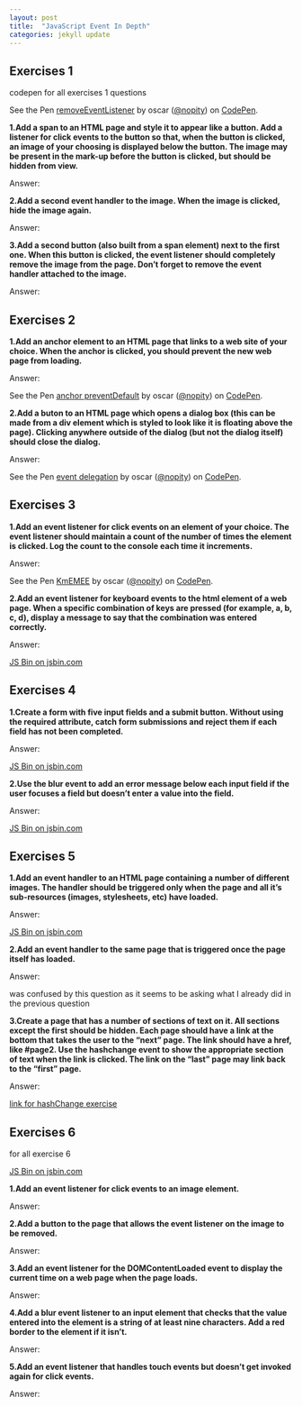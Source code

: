 ```yaml
---
layout: post
title:  "JavaScript Event In Depth"
categories: jekyll update
---
```


## **Exercises 1** <br>

codepen for all exercises 1 questions

<p data-height="445" data-theme-id="0" data-slug-hash="bWzYEL" data-default-tab="js,result" data-user="nopity" data-embed-version="2" data-pen-title="removeEventListener" class="codepen">See the Pen <a href="https://codepen.io/nopity/pen/bWzYEL/">removeEventListener</a> by oscar (<a href="https://codepen.io/nopity">@nopity</a>) on <a href="https://codepen.io">CodePen</a>.</p>
<script async src="https://production-assets.codepen.io/assets/embed/ei.js"></script>



**1.Add a span to an HTML page and style it to appear like a button. Add a listener for click events to the button so that, when the button is clicked, an image of your choosing is displayed below the button. The image may be present in the mark-up before the button is clicked, but should be hidden from view.**<br>

<span class="label label-warning">Answer:</span><br>


**2.Add a second event handler to the image. When the image is clicked, hide the image again.**<br>

<span class="label label-warning">Answer:</span><br>

**3.Add a second button (also built from a span element) next to the first one. When this button is clicked, the event listener should completely remove the image from the page. Don’t forget to remove the event handler attached to the image.**<br>

<span class="label label-warning">Answer:</span><br>


## **Exercises 2** <br>



**1.Add an anchor element to an HTML page that links to a web site of your choice. When the anchor is clicked, you should prevent the new web page from loading.**<br>

<span class="label label-warning">Answer:</span><br>

<p data-height="296" data-theme-id="0" data-slug-hash="YVgzxp" data-default-tab="js,result" data-user="nopity" data-embed-version="2" data-pen-title="anchor preventDefault" class="codepen">See the Pen <a href="https://codepen.io/nopity/pen/YVgzxp/">anchor preventDefault</a> by oscar (<a href="https://codepen.io/nopity">@nopity</a>) on <a href="https://codepen.io">CodePen</a>.</p>
<script async src="https://production-assets.codepen.io/assets/embed/ei.js"></script>

**2.Add a buton to an HTML page which opens a dialog box (this can be made from a div element which is styled to look like it is floating above the page). Clicking anywhere outside of the dialog (but not the dialog itself) should close the dialog.**<br>

<span class="label label-warning">Answer:</span><br>


<p data-height="463" data-theme-id="0" data-slug-hash="eWXmed" data-default-tab="js,result" data-user="nopity" data-embed-version="2" data-pen-title="event delegation" class="codepen">See the Pen <a href="https://codepen.io/nopity/pen/eWXmed/">event delegation</a> by oscar (<a href="https://codepen.io/nopity">@nopity</a>) on <a href="https://codepen.io">CodePen</a>.</p>
<script async src="https://production-assets.codepen.io/assets/embed/ei.js"></script>




## **Exercises 3** <br>



**1.Add an event listener for click events on an element of your choice. The event listener should maintain a count of the number of times the element is clicked. Log the count to the console each time it increments.**<br>

<span class="label label-warning">Answer:</span><br>

<p data-height="464" data-theme-id="0" data-slug-hash="KmEMEE" data-default-tab="js,result" data-user="nopity" data-embed-version="2" data-pen-title="KmEMEE" class="codepen">See the Pen <a href="https://codepen.io/nopity/pen/KmEMEE/">KmEMEE</a> by oscar (<a href="https://codepen.io/nopity">@nopity</a>) on <a href="https://codepen.io">CodePen</a>.</p>
<script async src="https://production-assets.codepen.io/assets/embed/ei.js"></script>

**2.Add an event listener for keyboard events to the html element of a web page. When a specific combination of keys are pressed (for example, a, b, c, d), display a message to say that the combination was entered correctly.**<br>

<span class="label label-warning">Answer:</span><br>

<a class="jsbin-embed" href="http://jsbin.com/pinulasevo/embed?js,output">JS Bin on jsbin.com</a><script src="http://static.jsbin.com/js/embed.min.js?4.0.2"></script>


## **Exercises 4** <br>  



**1.Create a form with five input fields and a submit button. Without using the required attribute, catch form submissions and reject them if each field has not been completed.**<br>

<span class="label label-warning">Answer:</span><br>

<a class="jsbin-embed" href="http://jsbin.com/zenihamaja/1/embed?js,console,output">JS Bin on jsbin.com</a><script src="http://static.jsbin.com/js/embed.min.js?4.0.2"></script>

**2.Use the blur event to add an error message below each input field if the user focuses a field but doesn’t enter a value into the field.**<br>

<span class="label label-warning">Answer:</span><br>

<a class="jsbin-embed" href="http://jsbin.com/pinulasevo/embed?js,output">JS Bin on jsbin.com</a><script src="http://static.jsbin.com/js/embed.min.js?4.0.2"></script>


## **Exercises 5** <br>



**1.Add an event handler to an HTML page containing a number of different images. The handler should be triggered only when the page and all it’s sub-resources (images, stylesheets, etc) have loaded.**<br>

<span class="label label-warning">Answer:</span><br>

<a class="jsbin-embed" href="http://jsbin.com/rurowucufu/1/embed?html,js,console,output">JS Bin on jsbin.com</a><script src="http://static.jsbin.com/js/embed.min.js?4.0.2"></script>

**2.Add an event handler to the same page that is triggered once the page itself has loaded.**<br>

<span class="label label-warning">Answer:</span><br>

was confused by this question as it seems to be asking what I already did in the previous question 

**3.Create a page that has a number of sections of text on it. All sections except the first should be hidden. Each page should have a link at the bottom that takes the user to the “next” page. The link should have a href, like #page2. Use the hashchange event to show the appropriate section of text when the link is clicked. The link on the “last” page may link back to the “first” page.**<br>

<span class="label label-warning">Answer:</span><br>

[link for hashChange exercise](https://oscarrobertrodriguez.github.io/hashChangeEventDemo/#page1)



## **Exercises 6** <br>

for all exercise 6

<a class="jsbin-embed" href="http://jsbin.com/vusatireqi/1/embed?html,js">JS Bin on jsbin.com</a><script src="http://static.jsbin.com/js/embed.min.js?4.0.2"></script>


**1.Add an event listener for click events to an image element.**<br>

<span class="label label-warning">Answer:</span><br>


**2.Add a button to the page that allows the event listener on the image to be removed.**<br>

<span class="label label-warning">Answer:</span><br>

**3.Add an event listener for the DOMContentLoaded event to display the current time on a web page when the page loads.**<br>

<span class="label label-warning">Answer:</span><br>


**4.Add a blur event listener to an input element that checks that the value entered into the element is a string of at least nine characters. Add a red border to the element if it isn’t.**<br>

<span class="label label-warning">Answer:</span><br>


**5.Add an event listener that handles touch events but doesn’t get invoked again for click events.**<br>

<span class="label label-warning">Answer:</span><br>


